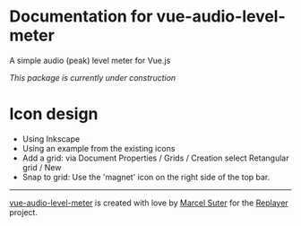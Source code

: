 # Documentation for vue-audio-level-meter

A simple audio (peak) level meter for Vue.js

_This package is currently under construction_

# Icon design

- Using Inkscape
- Using an example from the existing icons
- Add a grid: via Document Properties / Grids / Creation select Retangular grid / New
- Snap to grid: Use the 'magnet' icon on the right side of the top bar.

---

[vue-audio-level-meter](https://github.com/suterma/vue-audio-level-meter) is created with love by [Marcel Suter](https://marcelsuter.ch) for the [Replayer](https://replayer.app) project.
